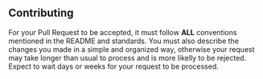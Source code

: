 ## Contributing
For your Pull Request to be accepted, it must follow **ALL** conventions mentioned in the README and standards.
You must also describe the changes you made in a simple and organized way, otherwise your request may take longer than usual to process and is more likelly to be rejected.
Expect to wait days or weeks for your request to be processed.
